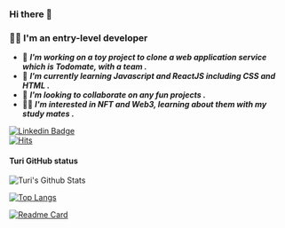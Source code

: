 ### Hi there 👋
### 👩‍💻 I'm an entry-level developer

- 🔭  ***I'm working on a toy project to clone a web application service which is Todomate, with a team .***
- 🌱  ***I'm currently learning Javascript and ReactJS including CSS and HTML .***
- 👯  ***I'm looking to collaborate on any fun projects .*** 
- 👩‍🎤  ***I'm interested in NFT and Web3, learning about them with my study mates .***

[![Linkedin Badge](https://img.shields.io/badge/-LinkedIn-inactive?style=flat-square&logo=Linkedin&logoColor=white&link=https://www.linkedin.com/in/soo-km/)](https://www.linkedin.com/in/soo-km/) <br/>
[![Hits](https://hits.seeyoufarm.com/api/count/incr/badge.svg?url=https%3A%2F%2Fgithub.com%2Fsookm&count_bg=%23EF9D6A&title_bg=%23555555&icon=&icon_color=%23E7E7E7&title=hits&edge_flat=false)](https://hits.seeyoufarm.com)


#### Turi GitHub status
![ Turi's Github Stats](https://github-readme-stats.vercel.app/api?username=sookm&bg_color=30,e96443,904e95&title_color=fff&text_color=fff)

[![Top Langs](https://github-readme-stats.vercel.app/api/top-langs/?username=sookm&layout=compact)](https://github.com/sookm/github-readme-stats)

[![Readme Card](https://github-readme-stats.vercel.app/api/pin/?username=sookm&repo=github-readme-stats)](https://github.com/sookm/github-readme-stats)

<!--
**sookm/sookm** is a ✨ _special_ ✨ repository because its `README.md` (this file) appears on your GitHub profile.

Here are some ideas to get you started:

- 🔭 I’m currently working on ...
- 🌱 I’m currently learning ...
- 👯 I’m looking to collaborate on ...
- 🤔 I’m looking for help with ...
- 💬 Ask me about ...
- 📫 How to reach me: ...
- 😄 Pronouns: ...
- ⚡ Fun fact: ...
-->
